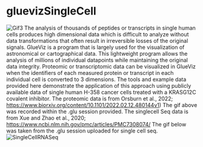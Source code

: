 # gluevizSingleCell
![Gif3](https://user-images.githubusercontent.com/39571544/165065106-5439df43-0f10-4078-8ded-6077d87feba6.gif)
The analysis of thousands of peptides or transcripts in single human cells produces high dimensional data which is difficult to analyze without data transformations that often result in irreversible losses of the original signals.
GlueViz is a program that is largely used for the visualization of astronomical or cartographical data. This lightweight program allows the analysis of millions of individual datapoints while maintaining the original data integrity. 
Proteomic or transcriptomic data can be visualized in GlueViz when the identifiers of each measured protein or transcript in each individual cell is converted to 3 dimensions. The tools and example data provided here demonstrate the application of this approach using publicly available data of single human H-358 cancer cells treated with a KRASG12C covalent inhibitor. The proteomic data is from Orsburn et al., 2022; https://www.biorxiv.org/content/10.1101/2022.02.12.480144v1) 
The gif above was recorded within the .glu session provided. 
The singlecell Seq data is from Xue and Zhao et al., 2020; https://www.ncbi.nlm.nih.gov/pmc/articles/PMC7308074/
The gif below was taken from the .glu session uploaded for single cell seq. 
![SingleCellRNASeq](https://user-images.githubusercontent.com/39571544/165126145-83f57748-eef4-4791-9dde-af9e46dd1978.gif)
